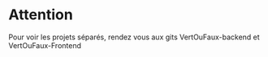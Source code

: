 # Attention

Pour voir les projets séparés, rendez vous aux gits VertOuFaux-backend et VertOuFaux-Frontend
